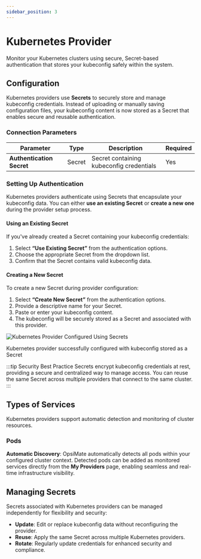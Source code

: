 ```yaml
---
sidebar_position: 3
---
```


# Kubernetes Provider

Monitor your Kubernetes clusters using secure, Secret-based authentication that stores your kubeconfig safely within the system.

## Configuration

Kubernetes providers use **Secrets** to securely store and manage kubeconfig credentials. Instead of uploading or manually saving configuration files, your kubeconfig content is now stored as a Secret that enables secure and reusable authentication.

### Connection Parameters

| Parameter                 | Type   | Description                              | Required |
| ------------------------- | ------ | ---------------------------------------- | -------- |
| **Authentication Secret** | Secret | Secret containing kubeconfig credentials | Yes      |

### Setting Up Authentication

Kubernetes providers authenticate using Secrets that encapsulate your kubeconfig data. You can either **use an existing Secret** or **create a new one** during the provider setup process.

#### Using an Existing Secret

If you've already created a Secret containing your kubeconfig credentials:

1. Select **“Use Existing Secret”** from the authentication options.
2. Choose the appropriate Secret from the dropdown list.
3. Confirm that the Secret contains valid kubeconfig data.

#### Creating a New Secret

To create a new Secret during provider configuration:

1. Select **“Create New Secret”** from the authentication options.
2. Provide a descriptive name for your Secret.
3. Paste or enter your kubeconfig content.
4. The kubeconfig will be securely stored as a Secret and associated with this provider.

<div style={{textAlign: 'center', margin: '20px 0'}}>
  <img src="/img/kubernetes-provider-add.png" alt="Kubernetes Provider Configured Using Secrets" style={{width: '500px', maxWidth: '100%', height: 'auto', borderRadius: '8px', boxShadow: '0 4px 8px rgba(0,0,0,0.1)'}} />
  <p style={{fontSize: '14px', color: '#666', marginTop: '8px', fontStyle: 'italic'}}>Kubernetes provider successfully configured with kubeconfig stored as a Secret</p>
</div>

:::tip Security Best Practice
Secrets encrypt kubeconfig credentials at rest, providing a secure and centralized way to manage access. You can reuse the same Secret across multiple providers that connect to the same cluster.
:::

## Types of Services

Kubernetes providers support automatic detection and monitoring of cluster resources.

### Pods

**Automatic Discovery**: OpsiMate automatically detects all pods within your configured cluster context. Detected pods can be added as monitored services directly from the **My Providers** page, enabling seamless and real-time infrastructure visibility.

## Managing Secrets

Secrets associated with Kubernetes providers can be managed independently for flexibility and security:

- **Update**: Edit or replace kubeconfig data without reconfiguring the provider.
- **Reuse**: Apply the same Secret across multiple Kubernetes providers.
- **Rotate**: Regularly update credentials for enhanced security and compliance.
